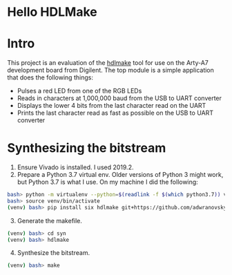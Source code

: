 # Hello HDLMake
# Intro
This project is an evaluation of the
[hdlmake](https://hdlmake.readthedocs.io/en/master/) tool for use on the
Arty-A7 development board from Digilent. The top module is a simple application
that does the following things:
* Pulses a red LED from one of the RGB LEDs
* Reads in characters at 1,000,000 baud from the USB to UART converter
* Displays the lower 4 bits from the last character read on the UART
* Prints the last character read as fast as possible on the USB to UART converter

# Synthesizing the bitstream
1. Ensure Vivado is installed. I used 2019.2.
2. Prepare a Python 3.7 virtual env. Older versions of Python 3 might work, but
   Python 3.7 is what I use. On my machine I did the following:
```bash
bash> python -m virtualenv --python=$(readlink -f $(which python3.7)) venv
bash> source venv/bin/activate
(venv) bash> pip install six hdlmake git+https://github.com/adwranovsky/buildingblocks.git
```
3. Generate the makefile.
```bash
(venv) bash> cd syn
(venv) bash> hdlmake
```
4. Synthesize the bitstream.
```bash
(venv) bash> make
```

